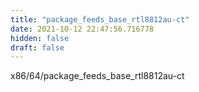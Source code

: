```yaml
---
title: "package_feeds_base_rtl8812au-ct"
date: 2021-10-12 22:47:56.716778
hidden: false
draft: false
---
```


x86/64/package_feeds_base_rtl8812au-ct

